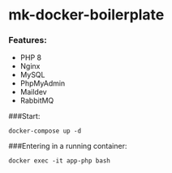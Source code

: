 # mk-docker-boilerplate

### Features:
- PHP 8
- Nginx
- MySQL
- PhpMyAdmin
- Maildev
- RabbitMQ

###Start:
```
docker-compose up -d
```

###Entering in a running container:
```
docker exec -it app-php bash
```
